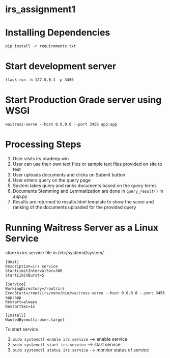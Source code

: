# irs_assignment1

# Installing Dependencies
```pip install -r requirements.txt```

# Start development server
```flask run -h 127.0.0.1 -p 3456```

# Start Production Grade server using WSGI
```waitress-serve --host 0.0.0.0 --port 3456 app:app```

# Processing Steps

1. User visits irs.pradeep.win
2. User can use their own text files or sample text files provided on site to test
3. User uploads documents and clicks on Submit button
4. User enters query on the query page
5. System takes query and ranks documents based on the query terms
6. Documents Stemming and Lemmatization are done in ```query_result()``` in app.py
7. Results are returned to results.html template to show the score and ranking of 
the documents uploaded for the provided query


# Running Waitress Server as a Linux Service
store in irs.service file in /etc/systemd/system/
```
[Unit]
Description=irs service
StartLimitIntervalSec=300
StartLimitBurst=5

[Service]
WorkingDirectory=/root/irs
ExecStart=/root/irs/venv/bin/waitress-serve --host 0.0.0.0 --port 3456 app:app
Restart=always
RestartSec=1s

[Install]
WantedBy=multi-user.target
```
To start service
1. `sudo systemctl enable irs.service` --> enable service
2. `sudo systemctl start irs.service` --> start service
3. `sudo systemctl status irs.service` --> monitor status of service